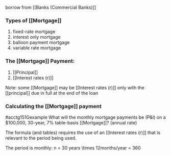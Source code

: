 borrow from [[Banks (Commercial Banks)]]

### Types of [[Mortgage]]
1. fixed-rate mortgage
2. interest only mortgage
3. balloon payment mortgage
4. variable rate mortgage

### The [[Mortgage]] Payment:
1. [[Principal]]
2. [[Interest rates (r)]]

Note: some [[Mortgage]] may be [[Interest rates (r)]] only with the [[principal]] due in full at the end of the loan

### Calculating the [[Mortgage]] payment
#acctg151Gexample What will the monthly mortgage payments be (P&I) on a $100,000, 30-year, 7% table-basis [[Mortgage]]? (annual rate)

The formula (and tables) requires the use of an [[Interest rates (r)]] that is relevant to the period being used.

The period is monthly:
n = 30 years \times 12months/year = 360